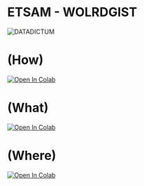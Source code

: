 # ETSAM - WOLRDGIST

![DATADICTUM](https://github.com/neriiacopo/IAAC-II-CLIPStudies-Masterclass/assets/50297074/3e282c7f-fc9f-4d14-b3a8-eddf3d6dcf88)

# (How)

[![Open In Colab](https://colab.research.google.com/assets/colab-badge.svg)](https://colab.research.google.com/github/neriiacopo/IAAC-II-CLIPStudies-Masterclass/blob/main/IAACII_CLIP_Studies_ZeroShot_Classification.ipynb)

# (What)

[![Open In Colab](https://img.shields.io/badge/%F0%9F%A4%97%20Hugging%20Face-Spaces-blue)](https://huggingface.co/spaces/kellyxiaowei/OWL-ViT)

# (Where)

[![Open In Colab](https://colab.research.google.com/assets/colab-badge.svg)](https://colab.research.google.com/github/neriiacopo/IAAC-II-CLIPStudies-Masterclass/blob/main/IAACII_CLIP_Studies_Attention_Map.ipynb)
